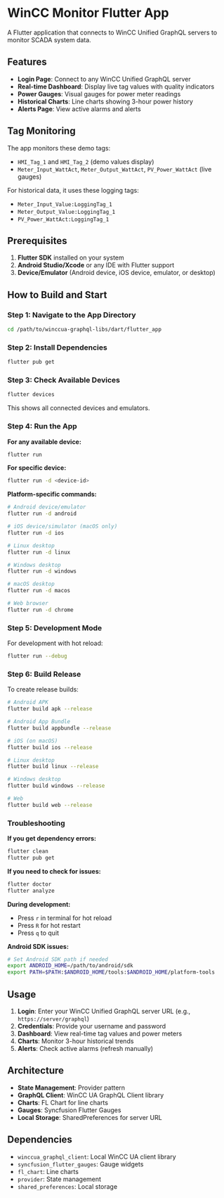 # WinCC Monitor Flutter App

A Flutter application that connects to WinCC Unified GraphQL servers to monitor SCADA system data.

## Features

- **Login Page**: Connect to any WinCC Unified GraphQL server
- **Real-time Dashboard**: Display live tag values with quality indicators
- **Power Gauges**: Visual gauges for power meter readings
- **Historical Charts**: Line charts showing 3-hour power history
- **Alerts Page**: View active alarms and alerts

## Tag Monitoring

The app monitors these demo tags:
- `HMI_Tag_1` and `HMI_Tag_2` (demo values display)
- `Meter_Input_WattAct`, `Meter_Output_WattAct`, `PV_Power_WattAct` (live gauges)

For historical data, it uses these logging tags:
- `Meter_Input_Value:LoggingTag_1`
- `Meter_Output_Value:LoggingTag_1` 
- `PV_Power_WattAct:LoggingTag_1`

## Prerequisites

1. **Flutter SDK** installed on your system
2. **Android Studio/Xcode** or any IDE with Flutter support  
3. **Device/Emulator** (Android device, iOS device, emulator, or desktop)

## How to Build and Start

### **Step 1: Navigate to the App Directory**
```bash
cd /path/to/winccua-graphql-libs/dart/flutter_app
```

### **Step 2: Install Dependencies**
```bash
flutter pub get
```

### **Step 3: Check Available Devices**
```bash
flutter devices
```
This shows all connected devices and emulators.

### **Step 4: Run the App**

**For any available device:**
```bash
flutter run
```

**For specific device:**
```bash
flutter run -d <device-id>
```

**Platform-specific commands:**
```bash
# Android device/emulator
flutter run -d android

# iOS device/simulator (macOS only)
flutter run -d ios

# Linux desktop
flutter run -d linux

# Windows desktop  
flutter run -d windows

# macOS desktop
flutter run -d macos

# Web browser
flutter run -d chrome
```

### **Step 5: Development Mode**
For development with hot reload:
```bash
flutter run --debug
```

### **Step 6: Build Release**
To create release builds:
```bash
# Android APK
flutter build apk --release

# Android App Bundle
flutter build appbundle --release

# iOS (on macOS)
flutter build ios --release

# Linux desktop
flutter build linux --release

# Windows desktop
flutter build windows --release

# Web
flutter build web --release
```

### **Troubleshooting**

**If you get dependency errors:**
```bash
flutter clean
flutter pub get
```

**If you need to check for issues:**
```bash
flutter doctor
flutter analyze
```

**During development:**
- Press `r` in terminal for hot reload
- Press `R` for hot restart  
- Press `q` to quit

**Android SDK issues:**
```bash
# Set Android SDK path if needed
export ANDROID_HOME=/path/to/android/sdk
export PATH=$PATH:$ANDROID_HOME/tools:$ANDROID_HOME/platform-tools
```

## Usage

1. **Login**: Enter your WinCC Unified GraphQL server URL (e.g., `https://server/graphql`)
2. **Credentials**: Provide your username and password
3. **Dashboard**: View real-time tag values and power meters
4. **Charts**: Monitor 3-hour historical trends
5. **Alerts**: Check active alarms (refresh manually)

## Architecture

- **State Management**: Provider pattern
- **GraphQL Client**: WinCC UA GraphQL Client library
- **Charts**: FL Chart for line charts
- **Gauges**: Syncfusion Flutter Gauges
- **Local Storage**: SharedPreferences for server URL

## Dependencies

- `winccua_graphql_client`: Local WinCC UA client library
- `syncfusion_flutter_gauges`: Gauge widgets
- `fl_chart`: Line charts
- `provider`: State management
- `shared_preferences`: Local storage
